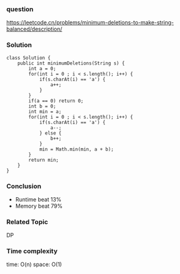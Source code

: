 ### question
https://leetcode.cn/problems/minimum-deletions-to-make-string-balanced/description/
### Solution
```
class Solution {
    public int minimumDeletions(String s) {
        int a = 0;
        for(int i = 0 ; i < s.length(); i++) {
            if(s.charAt(i) == 'a') {
                a++;
            }
        }
        if(a == 0) return 0;
        int b = 0;
        int min = a;
        for(int i = 0 ; i < s.length(); i++) {
            if(s.charAt(i) == 'a') {
                a--;
            } else {
                b++;
            }
            min = Math.min(min, a + b);
        }
        return min;
    }
}
```
### Conclusion
- Runtime beat 13%
- Memory beat 79%

### Related Topic
DP

### Time complexity
time: O(n)
space: O(1)